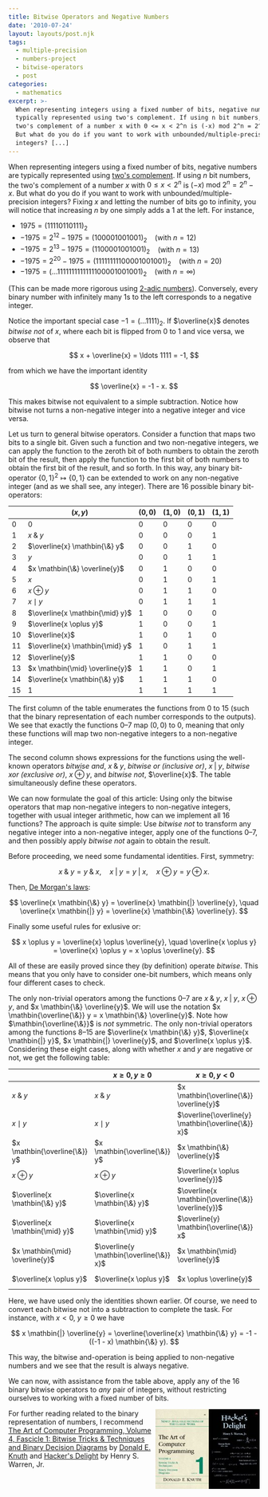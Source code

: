 ```yaml
---
title: Bitwise Operators and Negative Numbers
date: '2010-07-24'
layout: layouts/post.njk
tags:
  - multiple-precision
  - numbers-project
  - bitwise-operators
  - post
categories:
  - mathematics
excerpt: >-
  When representing integers using a fixed number of bits, negative numbers are
  typically represented using two's complement. If using n bit numbers, the
  two's complement of a number x with 0 <= x < 2^n is (-x) mod 2^n = 2^n - x.
  But what do you do if you want to work with unbounded/multiple-precision
  integers? [...]
---
```

When representing integers using a fixed number of bits, negative numbers are typically represented using [two's complement](http://en.wikipedia.org/wiki/Two's_complement). If using $n$ bit numbers, the two's complement of a number $x$ with $0 \leq x < 2^n$ is $(-x) \mathbin{\text{mod}} 2^n = 2^n - x$. But what do you do if you want to work with unbounded/multiple-precision integers? Fixing $x$ and letting the number of bits go to infinity, you will notice that increasing $n$ by one simply adds a 1 at the left. For instance,

*   $1975 = (11110110111)_2$
*   $-1975 = 2^{12} - 1975 = (100001001001)_2$ &nbsp;&nbsp; (with $n=12$)
*   $-1975 = 2^{13} - 1975 = (1100001001001)_2$ &nbsp;&nbsp; (with $n=13$)
*   $-1975 = 2^{20} - 1975 = (11111111100001001001)_2$ &nbsp;&nbsp; (with $n=20$)
*   $-1975 = (\ldots 1111111111111100001001001)_2$ &nbsp;&nbsp; (with $n=\infty$)

(This can be made more rigorous using [2-adic numbers](http://en.wikipedia.org/wiki/P-adic)). Conversely, every binary number with infinitely many 1s to the left corresponds to a negative integer.

Notice the important special case $-1 = (\ldots 1111)_2$. If $\overline{x}$ denotes *bitwise not* of $x$, where each bit is flipped from $0$ to $1$ and vice versa, we observe that

$$
x + \overline{x} = \ldots 1111 = -1,
$$

from which we have the important identity

$$
\overline{x} = -1 - x.
$$

This makes bitwise not equivalent to a simple subtraction. Notice how bitwise not turns a non-negative integer into a negative integer and vice versa.

Let us turn to general bitwise operators. Consider a function that maps two bits to a single bit. Given such a function and two non-negative integers, we can apply the function to the zeroth bit of both numbers to obtain the zeroth bit of the result, then apply the function to the first bit of both numbers to obtain the first bit of the result, and so forth. In this way, any binary bit-operator $\{0,1\}^2 \mapsto \{0,1\}$ can be extended to work on any non-negative integer (and as we shall see, any integer). There are 16 possible binary bit-operators:

|     | $(x, y)$                        | $(0, 0)$ | $(1, 0)$ | $(0, 1)$ | $(1, 1)$ |
| --- | ------------------------------- | -------- | -------- | -------- | -------- |
|  0  | $0$                             | $0$      | $0$      | $0$      | $0$      |
|  1  | $x \mathbin{\&} y$              | $0$      | $0$      | $0$      | $1$      |
|  2  | $\overline{x} \mathbin{\&} y$   | $0$      | $0$      | $1$      | $0$      |
|  3  | $y$                             | $0$      | $0$      | $1$      | $1$      |
|  4  | $x \mathbin{\&} \overline{y}$   | $0$      | $1$      | $0$      | $0$      |
|  5  | $x$                             | $0$      | $1$      | $0$      | $1$      |
|  6  | $x \oplus y$                    | $0$      | $1$      | $1$      | $0$      |
|  7  | $x \mathbin{\mid} y$            | $0$      | $1$      | $1$      | $1$      |
|  8  | $\overline{x \mathbin{\mid} y}$ | $1$      | $0$      | $0$      | $0$      |
|  9  | $\overline{x \oplus y}$         | $1$      | $0$      | $0$      | $1$      |
| 10  | $\overline{x}$                  | $1$      | $0$      | $1$      | $0$      |
| 11  | $\overline{x} \mathbin{\mid} y$ | $1$      | $0$      | $1$      | $1$      |
| 12  | $\overline{y}$                  | $1$      | $1$      | $0$      | $0$      |
| 13  | $x \mathbin{\mid} \overline{y}$ | $1$      | $1$      | $0$      | $1$      |
| 14  | $\overline{x \mathbin{\&} y}$   | $1$      | $1$      | $1$      | $0$      |
| 15  | $1$                             | $1$      | $1$      | $1$      | $1$      |

The first column of the table enumerates the functions from 0 to 15 (such that the binary representation of each number corresponds to the outputs). We see that exactly the functions 0&ndash;7 map $(0,0)$ to $0$, meaning that only these functions will map two non-negative integers to a non-negative integer.

The second column shows expressions for the functions using the well-known operators *bitwise and*, $x \mathbin{\&} y$, *bitwise or (inclusive or)*, $x \mathbin{|} y$, *bitwise xor (exclusive or)*, $x \oplus y$, and *bitwise not*, $\overline{x}$. The table simultaneously define these operators.

We can now formulate the goal of this article: Using only the bitwise operators that map non-negative integers to non-negative integers, together with usual integer arithmetic, how can we implement all 16 functions? The approach is quite simple: Use *bitwise not* to transform any negative integer into a non-negative integer, apply one of the functions 0&ndash;7, and then possibly apply *bitwise not* again to obtain the result.

Before proceeding, we need some fundamental identities. First, symmetry:

$$
x \mathbin{\&} y = y \mathbin{\&} x, \quad x \mathbin{|} y = y \mathbin{|} x, \quad x \oplus y = y \oplus x.
$$

Then, [De Morgan's laws](http://en.wikipedia.org/wiki/De_Morgan's_laws):

$$
\overline{x \mathbin{\&} y} = \overline{x} \mathbin{|} \overline{y}, \quad \overline{x \mathbin{|} y} = \overline{x} \mathbin{\&} \overline{y}.
$$

Finally some useful rules for exlusive or:

$$
x \oplus y = \overline{x} \oplus \overline{y}, \quad \overline{x \oplus y} = \overline{x} \oplus y = x \oplus \overline{y}.
$$

All of these are easily proved since they (by definition) operate *bitwise*. This means that you only have to consider one-bit numbers, which means only four different cases to check.

The only non-trivial operators among the functions 0&ndash;7 are $x \mathbin{\&} y$, $x \mathbin{|} y$, $x \oplus y$, and $x \mathbin{\&} \overline{y}$. We will use the notation $x \mathbin{\overline{\&}} y = x \mathbin{\&} \overline{y}$. Note how $\mathbin{\overline{\&}}$ is *not* symmetric. The only non-trivial operators among the functions 8&ndash;15 are $\overline{x \mathbin{\&} y}$, $\overline{x \mathbin{|} y}$, $x \mathbin{|} \overline{y}$, and $\overline{x \oplus y}$. Considering these eight cases, along with whether $x$ and $y$ are negative or not, we get the following table:

|     | $x \geq 0, y \geq 0$ | $x \geq 0, y < 0$ | $x < 0, y \geq 0$ | $x < 0, y < 0$ |
| --- | ---------------------- | ------------------- | ------------------- | ---------------- |
| $x \mathbin{\&} y$ | $x \mathbin{\&} y$ | $x \mathbin{\overline{\&}} \overline{y}$ | $y \mathbin{\overline{\&}} \overline{x}$ | $\overline{\overline{x} \mathbin{\mid} \overline{y}}$ |
| $x \mathbin{\mid} y$ | $x \mathbin{\mid} y$ | $\overline{\overline{y} \mathbin{\overline{\&}} x}$ | $\overline{\overline{x} \mathbin{\overline{\&}} y}$ | $\overline{\overline{x} \mathbin{\&} \overline{y}}$ |
| $x \mathbin{\overline{\&}} y$ | $x \mathbin{\overline{\&}} y$ | $x \mathbin{\&} \overline{y}$ | $\overline{\overline{x} \mathbin{\mid} y}$ | $\overline{y} \mathbin{\overline{\&}} \overline{x}$ |
| $x \oplus y$ | $x \oplus y$ | $\overline{x \oplus \overline{y}}$ | $\overline{\overline{x} \oplus y}$ | $\overline{x} \oplus \overline{y}$ |
| $\overline{x \mathbin{\&} y}$ | $\overline{x \mathbin{\&} y}$ | $\overline{x \mathbin{\overline{\&}} \overline{y}}$ | $\overline{y \mathbin{\overline{\&}} \overline{x}}$ | $\overline{x} \mathbin{\mid} \overline{y}$ |
| $\overline{x \mathbin{\mid} y}$ | $\overline{x \mathbin{\mid} y}$ | $\overline{y} \mathbin{\overline{\&}} x$ | $\overline{x} \mathbin{\overline{\&}} y$ | $\overline{x} \mathbin{\&} \overline{y}$ |
| $x \mathbin{\mid} \overline{y}$ | $\overline{y \mathbin{\overline{\&}} x}$ | $x \mathbin{\mid} \overline{y}$ | $\overline{\overline{x} \mathbin{\&} y}$ | $\overline{\overline{x} \mathbin{\overline{\&}} \overline{y}}$ |
| $\overline{x \oplus y}$ | $\overline{x \oplus y}$ | $x \oplus \overline{y}$ | $\overline{x} \oplus y$ | $\overline{\overline{x} \oplus \overline{y}}$ |

Here, we have used only the identities shown earlier. Of course, we need to convert each bitwise not into a subtraction to complete the task. For instance, with $x < 0$, $y \geq 0$ we have

$$
x \mathbin{|} \overline{y} = \overline{\overline{x} \mathbin{\&} y} = -1 - ((-1 - x) \mathbin{\&} y).
$$

This way, the bitwise and-operation is being applied to non-negative numbers and we see that the result is always negative.

We can now, with assistance from the table above, apply any of the 16 binary bitwise operators to *any* pair of integers, without restricting ourselves to working with a fixed number of bits.

<div style="float:right"><a href="https://en.wikipedia.org/wiki/Special:BookSources/0201914654"><img src="/media/books/hackers-delight.jpg" alt=""></a></div>
<div style="float:right"><a href="https://en.wikipedia.org/wiki/Special:BookSources/0321580508"><img src="/media/books/taocp4f1.jpg" alt=""></a></div>

For further reading related to the binary representation of numbers, I recommend [The Art of Computer Programming, Volume 4, Fascicle 1: Bitwise Tricks &amp; Techniques and Binary Decision Diagrams](https://en.wikipedia.org/wiki/Special:BookSources/0321580508) by [Donald E. Knuth](http://www-cs-faculty.stanford.edu/~knuth/) and [Hacker's Delight](https://en.wikipedia.org/wiki/Special:BookSources/0201914654) by Henry S. Warren, Jr.
